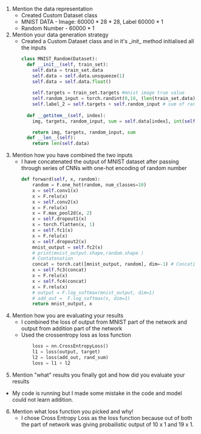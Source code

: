 1. Mention the data representation
	- Created Custom Dataset class 
	- MNIST DATA - Image: 60000 * 28 * 28, Label 60000 * 1 
	- Random Number - 60000 * 1 
2. Mention your data generation strategy
    - Created a Custom Dataset class and in it's \__init__ method initialised all the inputs 
        ```py
        class MNIST_Random(Dataset):
          def __init__(self, train_set):
            self.data = train_set.data
            self.data = self.data.unsqueeze(1)
            self.data = self.data.float()
            
            self.targets = train_set.targets #mnist image true value 
            self.random_input = torch.randint(0,10, (len(train_set.data),)) # random input 
            self.label_2 = self.targets + self.random_input # sum of random input
            
          def __getitem__(self, index):
            img, targets, random_input, sum = self.data[index], int(self.targets[index]), int(self.random_input[index]), int(self.label_2[index])
        
            return img, targets, random_input, sum
          def __len__(self):
            return len(self.data)
        ```
3. Mention how you have combined the two inputs
    - I have concatenated the output of MNIST dataset after passing through series of CNNs with one-hot encoding of random number
        ```py
        def forward(self, x, random):
            random = F.one_hot(random, num_classes=10)
            x = self.conv1(x)
            x = F.relu(x)
            x = self.conv2(x)
            x = F.relu(x)
            x = F.max_pool2d(x, 2)
            x = self.dropout1(x)
            x = torch.flatten(x, 1)
            x = self.fc1(x)
            x = F.relu(x)
            x = self.dropout2(x)
            mnist_output = self.fc2(x)
            # print(mnist_output.shape,random.shape )
            # Contatenation
            concat = torch.cat([mnist_output, random], dim=-1) # Concatinating the mnist output and random input
            x = self.fc3(concat)
            x = F.relu(x)
            x = self.fc4(concat)
            x = F.relu(x)
            # output = F.log_softmax(mnist_output, dim=1)
            # add_out =  F.log_softmax(x, dim=1)
            return mnist_output, x
        ```
4. Mention how you are evaluating your results
    - I combined the loss of output from MNIST part of the network and output from addition part of the network
    - Used the crossentropy loss as loss function
        ```py
            loss = nn.CrossEntropyLoss()
            l1 = loss(output, target)
            l2 = loss(add_out, rand_sum)
            loss = l1 + l2
        ```
5. Mention "what" results you finally got and how did you evaluate your results
- My code is running but I made some mistake in the code and model could not learn addition. 
6. Mention what loss function you picked and why!
    - I chose Cross Entropy Loss as the loss function because out of both the part of network was giving probailistic output of 10 x 1 and 19 x 1. 

